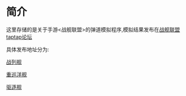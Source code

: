 # 简介

这里存储的是关于手游<战舰联盟>的弹道模拟程序,模拟结果发布在[战舰联盟taptap论坛](https://www.taptap.com/app/34768/topic)

具体发布地址分为:

[战列舰](https://www.taptap.com/topic/5866396)

[重巡洋舰](https://www.taptap.com/topic/6020829)

[驱逐舰](https://www.taptap.com/topic/6740907)
